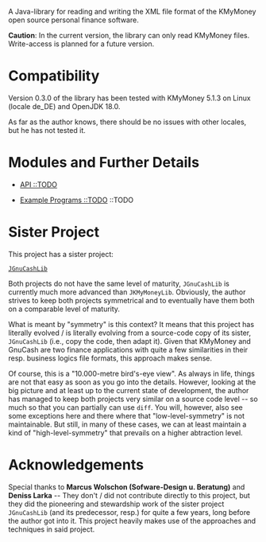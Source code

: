 A Java-library for reading and writing the XML file format of the KMyMoney open source personal finance software.

**Caution**: In the current version, the library can only read KMyMoney files. Write-access is planned for a future version.

# Compatibility
Version 0.3.0 of the library has been tested with KMyMoney 5.1.3 on Linux (locale de_DE) and OpenJDK 18.0.

As far as the author knows, there should be no issues with other locales, but he has not tested it.

# Modules and Further Details

* [API ::TODO](https://github.com/jross765/jkmymoneylib/tree/master/gnucash-api/README.md)

* [Example Programs ::TODO](https://github.com/jross765/jkmymoneylib/tree/master/kmymoney-api-examples/README.md)
::TODO

# Sister Project
This project has a sister project: 

[`JGnuCashLib`](https://github.com/jross765/jgnucashlib)

Both projects do not have the same level of maturity, `JGnuCashLib` is currently much more advanced than `JKMyMoneyLib`. Obviously, the author strives to keep both projects symmetrical and to eventually have them both on a comparable level of maturity.

What is meant by "symmetry" is this context? It means that this project has literally evolved / is literally evolving from a source-code copy of its sister, `JGnuCashLib` (i.e., copy the code, then adapt it). Given that KMyMoney and GnuCash are two finance applications with quite a few similarities in their resp. business logics file formats, this approach makes sense. 

Of course, this is a "10.000-metre bird's-eye view". As always in life, things are not that easy as soon as you go into the details. However, looking at the big picture and at least up to the current state of development, the author has managed to keep both projects very similar on a source code level -- so much so that you can partially can use `diff`. You will, however, also see some exceptions here and there where that "low-level-symmetry" is not maintainable. But still, in many of these cases, we can at least maintain a kind of "high-level-symmetry" that prevails on a higher abtraction level.

# Acknowledgements

Special thanks to **Marcus Wolschon (Sofware-Design u. Beratung)** and **Deniss Larka** -- They don't / did not contribute directly to this project, but they did the pioneering and stewardship work of the sister project `JGnuCashLib` (and its predecessor, resp.) for quite a few years, long before the author got into it. This project heavily makes use of the approaches and techniques in said project.


